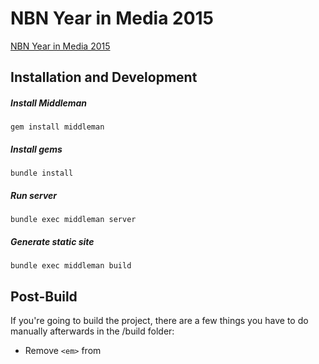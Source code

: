 NBN Year in Media 2015
====================
[NBN Year in Media 2015](http://apps.northbynorthwestern.com/year-in-media/2015/)

## Installation and Development

##### Install Middleman

`gem install middleman`

##### Install gems

`bundle install`

##### Run server

`bundle exec middleman server`

##### Generate static site

`bundle exec middleman build`

## Post-Build

If you're going to build the project, there are a few things you have to do manually afterwards in the /build folder:

- Remove `<em>` from <title> of Hamilton, Parks and Rec, Mad Men, Grantland, Star Wars, Inside Out, The Daily Show
- The following stories have images instead of Youtube videos: same-sex marriage, Grantland, and Keystone XL. In their index.html files, change the following to link the image source and caption (captions can be found in data/entry.json)

change

```
<div class="entry-image-wrapper">
    <div class="entry-image">
        http://media.northbynorthwestern.com.s3.amazonaws.com/uploads/2015/12/28/Screenshot_2015-12-28_13.13.38.png
    </div>
</div>
```

to

```
<div class="entry-image-wrapper">
    <img src="https://upload.wikimedia.org/wikipedia/commons/7/75/Celebrating_a_new_America_-lovewins_58242_(18588276403).jpg">
    <p class="credit">Photo by Ted Eytan on Flickr. Licensed under Creative Commons.</p>
</div>
```